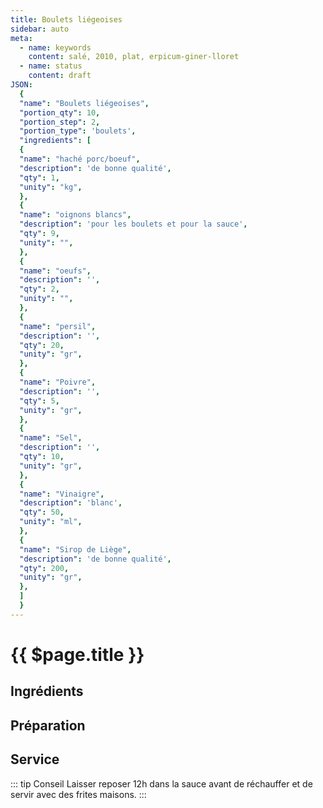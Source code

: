 ```yaml
---
title: Boulets liégeoises
sidebar: auto
meta:
  - name: keywords
    content: salé, 2010, plat, erpicum-giner-lloret
  - name: status
    content: draft
JSON:
  {
  "name": "Boulets liégeoises",
  "portion_qty": 10,
  "portion_step": 2,
  "portion_type": 'boulets',
  "ingredients": [
  {
  "name": "haché porc/boeuf",
  "description": 'de bonne qualité',
  "qty": 1,
  "unity": "kg",
  },
  {
  "name": "oignons blancs",
  "description": 'pour les boulets et pour la sauce',
  "qty": 9,
  "unity": "",
  },
  {
  "name": "oeufs",
  "description": '',
  "qty": 2,
  "unity": "",
  },
  {
  "name": "persil",
  "description": '',
  "qty": 20,
  "unity": "gr",
  },
  {
  "name": "Poivre",
  "description": '',
  "qty": 5,
  "unity": "gr",
  },
  {
  "name": "Sel",
  "description": '',
  "qty": 10,
  "unity": "gr",
  },
  {
  "name": "Vinaigre",
  "description": 'blanc',
  "qty": 50,
  "unity": "ml",
  },
  {
  "name": "Sirop de Liège",
  "description": 'de bonne qualité',
  "qty": 200,
  "unity": "gr",
  },
  ]
  }
---
```


# {{ $page.title }}

## Ingrédients

<recipePortion :recette="$page.frontmatter.JSON" />

## Préparation


## Service

::: tip Conseil
Laisser reposer 12h dans la sauce avant de réchauffer et de servir avec des frites maisons.
:::
